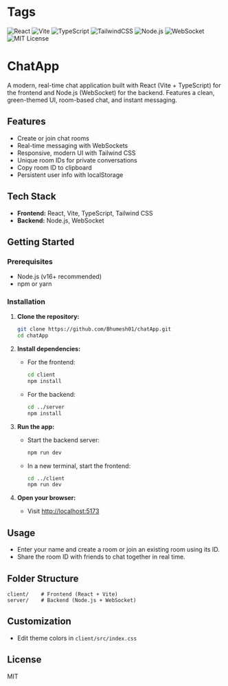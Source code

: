 # Tags

![React](https://img.shields.io/badge/Frontend-React-61dafb?logo=react)
![Vite](https://img.shields.io/badge/Bundler-Vite-646cff?logo=vite)
![TypeScript](https://img.shields.io/badge/Language-TypeScript-3178c6?logo=typescript)
![TailwindCSS](https://img.shields.io/badge/Styling-TailwindCSS-38bdf8?logo=tailwindcss)
![Node.js](https://img.shields.io/badge/Backend-Node.js-339933?logo=node.js)
![WebSocket](https://img.shields.io/badge/Protocol-WebSocket-010101?logo=websocket)
![MIT License](https://img.shields.io/badge/License-MIT-green)

# ChatApp

A modern, real-time chat application built with React (Vite + TypeScript) for the frontend and Node.js (WebSocket) for the backend. Features a clean, green-themed UI, room-based chat, and instant messaging.

## Features
- Create or join chat rooms
- Real-time messaging with WebSockets
- Responsive, modern UI with Tailwind CSS
- Unique room IDs for private conversations
- Copy room ID to clipboard
- Persistent user info with localStorage

## Tech Stack
- **Frontend:** React, Vite, TypeScript, Tailwind CSS
- **Backend:** Node.js, WebSocket

## Getting Started

### Prerequisites
- Node.js (v16+ recommended)
- npm or yarn

### Installation

1. **Clone the repository:**
   ```sh
   git clone https://github.com/Bhumesh01/chatApp.git
   cd chatApp
   ```

2. **Install dependencies:**
   - For the frontend:
     ```sh
     cd client
     npm install
     ```
   - For the backend:
     ```sh
     cd ../server
     npm install
     ```

3. **Run the app:**
   - Start the backend server:
     ```sh
     npm run dev
     ```
   - In a new terminal, start the frontend:
     ```sh
     cd ../client
     npm run dev
     ```

4. **Open your browser:**
   - Visit [http://localhost:5173](http://localhost:5173)

## Usage
- Enter your name and create a room or join an existing room using its ID.
- Share the room ID with friends to chat together in real time.

## Folder Structure
```
client/    # Frontend (React + Vite)
server/    # Backend (Node.js + WebSocket)
```

## Customization
- Edit theme colors in `client/src/index.css`

## License
MIT
